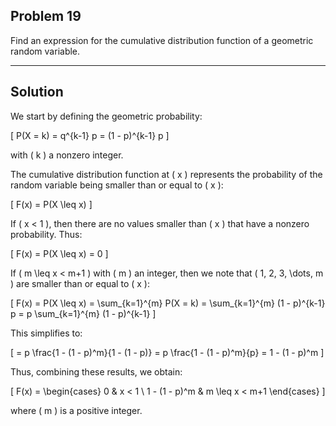 ## Problem 19

Find an expression for the cumulative distribution function of a geometric random variable.

---

## Solution

We start by defining the geometric probability:

\[
P(X = k) = q^{k-1} p = (1 - p)^{k-1} p
\]

with \( k \) a nonzero integer.

The cumulative distribution function at \( x \) represents the probability of the random variable being smaller than or equal to \( x \):

\[
F(x) = P(X \leq x)
\]

If \( x < 1 \), then there are no values smaller than \( x \) that have a nonzero probability. Thus:

\[
F(x) = P(X \leq x) = 0
\]

If \( m \leq x < m+1 \) with \( m \) an integer, then we note that \( 1, 2, 3, \dots, m \) are smaller than or equal to \( x \):

\[
F(x) = P(X \leq x) = \sum_{k=1}^{m} P(X = k) = \sum_{k=1}^{m} (1 - p)^{k-1} p = p \sum_{k=1}^{m} (1 - p)^{k-1}
\]

This simplifies to:

\[
= p \frac{1 - (1 - p)^m}{1 - (1 - p)} = p \frac{1 - (1 - p)^m}{p} = 1 - (1 - p)^m
\]

Thus, combining these results, we obtain:

\[
F(x) = 
\begin{cases}
0 & x < 1 \\
1 - (1 - p)^m & m \leq x < m+1
\end{cases}
\]

where \( m \) is a positive integer.